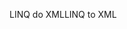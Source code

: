 <span data-ttu-id="2f33b-101">LINQ do XML</span><span class="sxs-lookup"><span data-stu-id="2f33b-101">LINQ to XML</span></span>
